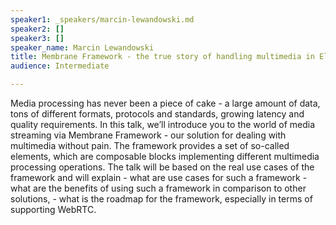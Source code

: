 ```yaml
---
speaker1: _speakers/marcin-lewandowski.md
speaker2: []
speaker3: []
speaker_name: Marcin Lewandowski
title: Membrane Framework - the true story of handling multimedia in Elixir
audience: Intermediate

---
```

Media processing has never been a piece of cake - a large amount of data, tons of different formats, protocols and standards, growing latency and quality requirements. In this talk, we’ll introduce you to the world of media streaming via Membrane Framework - our solution for dealing with multimedia without pain. The framework provides a set of so-called elements, which are composable blocks implementing different multimedia processing operations. The talk will be based on the real use cases of the framework and will explain - what are use cases for such a framework - what are the benefits of using such a framework in comparison to other solutions, - what is the roadmap for the framework, especially in terms of supporting WebRTC.